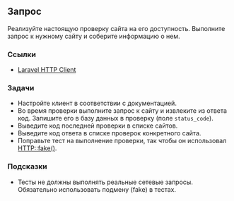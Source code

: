 ## Запрос

Реализуйте настоящую проверку сайта на его доступность. Выполните запрос к нужному сайту и соберите информацию о нем.

### Ссылки

* [Laravel HTTP Client](https://laravel.com/docs/8.x/http-client)

### Задачи

* Настройте клиент в соответствии с документацией.
* Во время проверки выполните запрос к сайту и извлеките из ответа код. Запишите его в базу данных в проверку (поле `status_code`).
* Выведите код последней проверки в списке сайтов.
* Выведите код ответа в списке проверок конкретного сайта.
* Поправьте тест на выполнение проверки, так чтобы он использовал [HTTP::fake()](https://laravel.com/docs/8.x/http-client#testing).

### Подсказки

* Тесты не должны выполнять реальные сетевые запросы. Обязательно использовать подмену (fake) в тестах.
